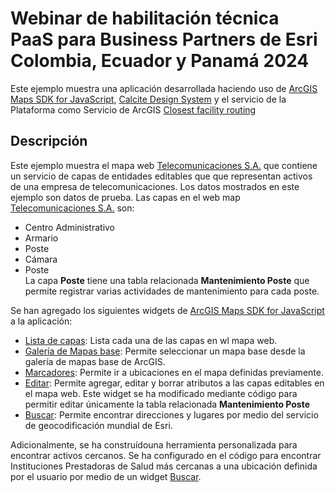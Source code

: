 # Webinar de habilitación técnica PaaS para Business Partners de Esri Colombia, Ecuador y Panamá 2024
Este ejemplo muestra una aplicación desarrollada haciendo uso de [ArcGIS Maps SDK for JavaScript](https://developers.arcgis.com/javascript/latest/), [Calcite Design System](https://developers.arcgis.com/calcite-design-system/) y el servicio de la Plataforma como Servicio de ArcGIS [Closest facility routing](https://developers.arcgis.com/documentation/mapping-apis-and-services/routing/closest-facility-routing/)
## Descripción
Este ejemplo muestra el mapa web [Telecomunicaciones S.A.](https://sersig-esri-co.maps.arcgis.com/home/item.html?id=53866cce96b24f59a76176d7d75dad64#) que contiene un servicio de capas de entidades editables que que representan activos de una empresa de telecomunicaciones. Los datos mostrados en este ejemplo son datos de prueba.
Las capas en el web map [Telecomunicaciones S.A.](https://sersig-esri-co.maps.arcgis.com/home/item.html?id=53866cce96b24f59a76176d7d75dad64#) son:
- Centro Administrativo
- Armario
- Poste
- Cámara
- Poste  
La capa **Poste** tiene una tabla relacionada **Mantenimiento Poste** que permite registrar varias actividades de mantenimiento para cada poste.  

Se han agregado los siguientes widgets de [ArcGIS Maps SDK for JavaScript](https://developers.arcgis.com/javascript/latest/) a la aplicación:
- [Lista de capas](https://developers.arcgis.com/javascript/latest/api-reference/esri-widgets-LayerList.html): Lista cada una de las capas en wl mapa web.
- [Galería de Mapas base](https://developers.arcgis.com/javascript/latest/api-reference/esri-widgets-BasemapGallery.html): Permite seleccionar un mapa base desde la galería de mapas base de ArcGIS.
- [Marcadores](https://developers.arcgis.com/javascript/latest/api-reference/esri-widgets-Bookmarks.html): Permite ir a ubicaciones en el mapa definidas previamente.
- [Editar](https://developers.arcgis.com/javascript/latest/api-reference/esri-widgets-Editor.html): Permite agregar, editar y borrar atributos a las capas editables en el mapa web. Este widget se ha modificado mediante código para permitir editar únicamente la tabla relacionada **Mantenimiento Poste**
- [Buscar](https://developers.arcgis.com/javascript/latest/api-reference/esri-webdoc-applicationProperties-Search.html): Permite encontrar direcciones y lugares por medio del servicio de geocodificación mundial de Esri.  

Adicionalmente, se ha construídouna herramienta personalizada para encontrar activos cercanos. Se ha configurado en el código para encontrar Instituciones Prestadoras de Salud más cercanas a una ubicación definida por el usuario por medio de un widget [Buscar](https://developers.arcgis.com/javascript/latest/api-reference/esri-webdoc-applicationProperties-Search.html).
